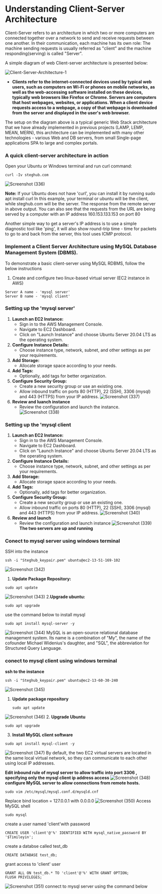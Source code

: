 # Understanding Client-Server Architecture 
Client-Server refers to an architecture in which two or more computers are connected together over a network to send and receive requests between one another. In their communication, each machine has its own role: The machine sending requests is usually referred as "client" and the machine responding(serving) is called "Server".


A simple diagram of web Client-server architecture is presented below:

![Client-Server-Architecture-1](https://github.com/Dreyshantel/WEB-STACK-IMPLEMENTATION-IN-AWS/assets/109143806/3323ce71-f557-47fe-be78-63d55ae76e4e)
- **Clients refer to the internet-connected devices used by typical web users, such as computers on Wi-Fi or phones on mobile networks, as well as the web-accessing software installed on these devices, typically web browsers like Firefox or Chrome.
Servers are computers that host webpages, websites, or applications. When a client device requests access to a webpage, a copy of that webpage is downloaded from the server and displayed in the user's web browser.**

The setup on the diagram above is a typical generic Web Stack architecture that we have already implemented in previous projects (LAMP, LEMP, MEAN, MERN), this architecture can be implemented with many other technologies - various Web and DB servers, from small Single-page applications SPA to large and complex portals.

### A quick client-server architecture in action
Open your Ubuntu or Windows terminal and run curl command:
```
curl -Iv steghub.com
```
![Screenshot (336)](https://github.com/Dreyshantel/WEB-STACK-IMPLEMENTATION-IN-AWS/assets/109143806/6a8778ee-14d9-40b1-958a-cb36d4690c05)

**Note:** If your Ubuntu does not have 'curl', you can install it by running sudo apt install curl In this example, your terminal or ubuntu will be the client, while steghub.com will be the server. The response from the remote server in above output. You can also see that the requests from the URL are being served by a computer with an IP address 160.153.133.153 on port 80

Another simple way to get a server's IP address is to use a simple diagnostic tool like 'ping', it will also show round-trip time - time for packets to go to and back from the server, this tool uses ICMP protocol.

### Implement a Client Server Architecture using MySQL Database Management System (DBMS).
To demonstrate a basic client-server using MySQL RDBMS, follow the below instructions
1. Create and configure two linux-based virtual server (EC2 instance in AWS)
```
Server A name - 'mysql server'
Server B name - 'mysql client'
```
 ### Setting up the 'mysql server'
1. **Launch an EC2 Instance:**
   - Sign in to the AWS Management Console.
   - Navigate to EC2 Dashboard.
   - Click on "Launch Instance" and choose Ubuntu Server 20.04 LTS as the operating system.
2. **Configure Instance Details:**
   - Choose instance type, network, subnet, and other settings as per your requirements.
3. **Add Storage:**
   - Allocate storage space according to your needs.
4. **Add Tags:**
   - Optionally, add tags for better organization.
5. **Configure Security Group:**
   - Create a new security group or use an existing one.
   - Allow inbound traffic on ports 80 (HTTP), 22 (SSH), 3306 (mysql) and 443 (HTTPS) from your IP address.
     ![Screenshot (337)](https://github.com/Dreyshantel/WEB-STACK-IMPLEMENTATION-IN-AWS/assets/109143806/57e4f2f7-9f26-430f-b17d-c4aafe494a52)
6. **Review and luanch instance**
   - Review the configuration and launch the instance.
     ![Screenshot (338)](https://github.com/Dreyshantel/WEB-STACK-IMPLEMENTATION-IN-AWS/assets/109143806/fb8ab8d8-b6cf-4b42-a87e-9751e34a4406)

### Setting up the 'mysql client
1. **Launch an EC2 Instance:**
   - Sign in to the AWS Management Console.
   - Navigate to EC2 Dashboard.
   - Click on "Launch Instance" and choose Ubuntu Server 20.04 LTS as the operating system.
2. **Configure Instance Details:**
   - Choose instance type, network, subnet, and other settings as per your requirements.
3. **Add Storage:**
   - Allocate storage space according to your needs.
4. **Add Tags:**
   - Optionally, add tags for better organization.
5. **Configure Security Group:**
   - Create a new security group or use an existing one.
   - Allow inbound traffic on ports 80 (HTTP), 22 (SSH), 3306 (mysql) and 443 (HTTPS) from your IP address.
     ![Screenshot (340)](https://github.com/Dreyshantel/WEB-STACK-IMPLEMENTATION-IN-AWS/assets/109143806/a56d904c-7d15-4c00-a53b-ceb4efa073ef)
6. **Review and launch**
   - Review the configuration and launch instance
     ![Screenshot (339)](https://github.com/Dreyshantel/WEB-STACK-IMPLEMENTATION-IN-AWS/assets/109143806/55377ce1-ce07-4392-adf0-4efcbdec966f)
**The two servers are up and running**

### Conect to mysql server using windows terminal
SSH into the instance
```
ssh -i "Steghub_keypair.pem" ubuntu@ec2-13-51-169-102
```
![Screenshot (342)](https://github.com/Dreyshantel/WEB-STACK-IMPLEMENTATION-IN-AWS/assets/109143806/6d071c2b-b312-4548-9569-1cb6fcc3ab55)

1. **Update Package Repository:**
```
sudo apt update
```
![Screenshot (343)](https://github.com/Dreyshantel/WEB-STACK-IMPLEMENTATION-IN-AWS/assets/109143806/b8f747d9-4882-4799-9cbb-ec2687fc9c84)
2.**Upgrade ubuntu:**
```
sudo apt upgrade
```
use the command below to install mysql
```
sudo apt install mysql-server -y
```
![Screenshot (344)](https://github.com/Dreyshantel/WEB-STACK-IMPLEMENTATION-IN-AWS/assets/109143806/26eef1da-2032-4c46-b54d-7280f1d1b7bd)
MySQL is an open-source relational database management system. Its name is a combination of "My", the name of the cofounder Michael Widenius's daughter, and "SQL", the abbreviation for Structured Query Language.
### conect to mysql client using windows terminal
**ssh to the instance**
```
ssh -i "Steghub_keypair.pem" ubuntu@ec2-13-60-30-240
```
![Screenshot (345)](https://github.com/Dreyshantel/WEB-STACK-IMPLEMENTATION-IN-AWS/assets/109143806/d797a342-cc75-421f-b260-437eec845bec)
1. **Update package repository**
   ```
   sudo apt update
   ```
![Screenshot (346)](https://github.com/Dreyshantel/WEB-STACK-IMPLEMENTATION-IN-AWS/assets/109143806/78345a2e-9896-4093-9563-d1e6912bb2b5)
2. **Upgrade Ubuntu**
```
sudo apt upgrade
```
3. **Install MySQL client software**
```
sudo apt install mysql-client -y
```
![Screenshot (347)](https://github.com/Dreyshantel/WEB-STACK-IMPLEMENTATION-IN-AWS/assets/109143806/9b65a1d1-760d-4f3f-ad89-9b2f207af751)
By default, the two EC2 virtual servers are located in the same local virtual network, so they can communicate to each other using local IP addresses.

**Edit inbound rule of mysql server to allow traffic into port 3306 , specifying only the mysql client ip address access**
![Screenshot (348)](https://github.com/Dreyshantel/WEB-STACK-IMPLEMENTATION-IN-AWS/assets/109143806/00d889bd-2cfa-463f-b050-1c44ce474443)
**configure MySQL server to allow connections from remote hosts.**
```
sudo vim /etc/mysql/mysql.conf.d/mysqld.cnf
```
Replace bind location = 127.0.0.1 with 0.0.0.0
![Screenshot (350)](https://github.com/Dreyshantel/WEB-STACK-IMPLEMENTATION-IN-AWS/assets/109143806/ddaef997-a5d3-41b4-96cc-e62c34e8ed0f)
Access MySQL shell
```
sudo mysql
```
create a user named 'client'with password
```
CREATE USER 'client'@'%' IDENTIFIED WITH mysql_native_password BY '$Timileyin';
```
create a databse called test_db
```
CREATE DATABASE test_db;
```
grant access to 'client' user
```
GRANT ALL ON test_db.* TO 'client'@'%' WITH GRANT OPTION;
FLUSH PRIVILEGES;
```
![Screenshot (351)](https://github.com/Dreyshantel/WEB-STACK-IMPLEMENTATION-IN-AWS/assets/109143806/aeb14377-8236-4f7a-a8ce-564c9b127ff0)
connect to mysql server using the command below
